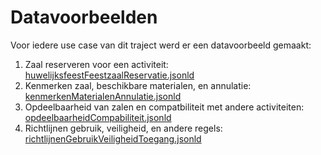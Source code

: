 # Datavoorbeelden

Voor iedere use case van dit traject werd er een datavoorbeeld gemaakt:

1. Zaal reserveren voor een activiteit: [huwelijksfeestFeestzaalReservatie.jsonld](huwelijksfeestFeestzaalReservatie.jsonld)
2. Kenmerken zaal, beschikbare materialen, en annulatie: [kenmerkenMaterialenAnnulatie.jsonld](kenmerkenMaterialenAnnulatie.jsonld)
3. Opdeelbaarheid van zalen en compatbiliteit met andere activiteiten: [opdeelbaarheidCompabiliteit.jsonld](opdeelbaarheidCompatibiliteit.jsonld)
4. Richtlijnen gebruik, veiligheid, en andere regels: [richtlijnenGebruikVeiligheidToegang.jsonld](richtlijnenGebruikVeiligheidToegang.jsonld)
